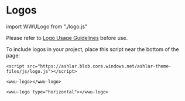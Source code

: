 # Logos

import WWULogo from "./logo.js"


Please refer to [Logo Usage Guidelines](https://brand.wwu.edu/western-logo) before use.

To include logos in your project, place this script near the bottom of the page:
    
    <script src="https://ashlar.blob.core.windows.net/ashlar-theme-files/js/logo.js"></script>

<wwu-logo></wwu-logo>

    <wwu-logo></wwu-logo>

<wwu-logo type="horizontal"></wwu-logo>

    <wwu-logo type="horizontal"></wwu-logo>